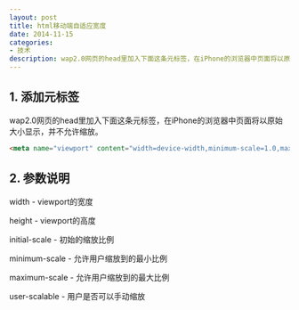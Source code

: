 ```yaml
---
layout: post
title: html移动端自适应宽度
date: 2014-11-15
categories:
- 技术
description: wap2.0网页的head里加入下面这条元标签，在iPhone的浏览器中页面将以原始大小显示，并不允许缩放...
---
```


## 1. 添加元标签
wap2.0网页的head里加入下面这条元标签，在iPhone的浏览器中页面将以原始大小显示，并不允许缩放。

<!--more-->

```html
<meta name="viewport" content="width=device-width,minimum-scale=1.0,maximum-scale=1.0;user-scalable=0;" />
```

## 2. 参数说明

width - viewport的宽度 

height - viewport的高度

initial-scale - 初始的缩放比例

minimum-scale - 允许用户缩放到的最小比例

maximum-scale - 允许用户缩放到的最大比例

user-scalable - 用户是否可以手动缩放
